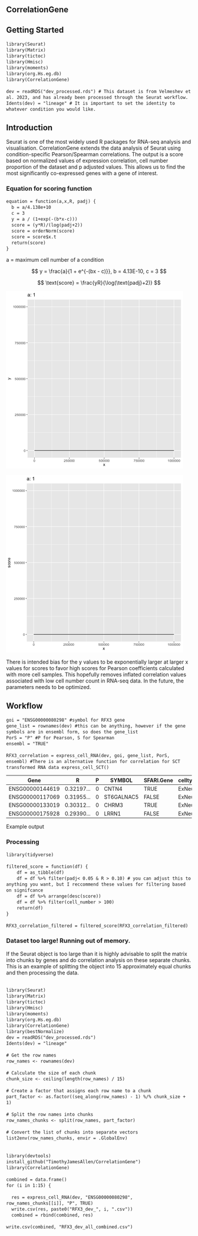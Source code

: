 ## CorrelationGene

## Getting Started

```{r}
library(Seurat)
library(Matrix)
library(tictoc)
library(Hmisc)
library(moments)
library(org.Hs.eg.db)
library(CorrelationGene)

dev = readRDS("dev_processed.rds") # This dataset is from Velmeshev et al. 2023, and has already been processed through the Seurat workflow.
Idents(dev) = "lineage" # It is important to set the identity to whatever condition you would like.
```

## Introduction

Seurat is one of the most widely used R packages for RNA-seq analysis and visualisation. CorrelationGene extends the data analysis of Seurat using condition-specific Pearson/Spearman correlations. The output is a score based on normalized values of expression correlation, cell number proportion of the dataset and p adjusted values. This allows us to find the most significantly co-expressed genes with a gene of interest.

### Equation for scoring function

```{r}
equation = function(a,x,R, padj) {
  b = a/4.138e+10
  c = 3
  y = a / (1+exp(-(b*x-c)))
  score = (y*R)/(log(padj+2))
  score = orderNorm(score)
  score = score$x.t
  return(score)
}
```
a = maximum cell number of a condition

$$
y = \frac{a}{1 + e^{-(bx - c)}}, b = 4.13E-10, c = 3
$$

$$
\text{score} = \frac{yR}{\log(\text{padj}+2)}
$$

![a = max cell number, b = smoothing parameter, c = constant](images/animation.gif)

![](images/animation_score-3.gif)

There is intended bias for the y values to be exponentially larger at larger x values for scores to favor high scores for Pearson coefficients calculated with more cell samples. This hopefully removes inflated correlation values associated with low cell number count in RNA-seq data. In the future, the parameters needs to be optimized.

## Workflow

```{r}
goi = "ENSG00000080298" #symbol for RFX3 gene
gene_list = rownames(dev) #this can be anything, however if the gene symbols are in ensembl form, so does the gene_list
PorS = "P" #P for Pearson, S for Spearman
ensembl = "TRUE"

RFX3_correlation = express_cell_RNA(dev, goi, gene_list, PorS, ensembl) #There is an alternative function for correlation for SCT transformed RNA data express_cell_SCT()

```

| Gene            | R          | P   | SYMBOL     | SFARI.Gene | celltype | cell_number | padj | score    |
|-----------------|------------|-----|------------|------------|----------|-------------|------|----------|
| ENSG00000144619 | 0.32197... | 0   | CNTN4      | TRUE       | ExNeu    | 13440       | 0    | 3.861... |
| ENSG00000117069 | 0.31955... | 0   | ST6GALNAC5 | FALSE      | ExNeu    | 13440       | 0    | 3.768... |
| ENSG00000133019 | 0.30312... | 0   | CHRM3      | TRUE       | ExNeu    | 13440       | 0    | 3.554... |
| ENSG00000175928 | 0.29390... | 0   | LRRN1      | FALSE      | ExNeu    | 13440       | 0    | 3.124... |

Example output

### Processing

```{r}
library(tidyverse)

filtered_score = function(df) {
    df = as_tibble(df)
    df = df %>% filter(padj< 0.05 & R > 0.10) # you can adjust this to anything you want, but I reccommend these values for filtering based on signifcance 
    df = df %>% arrange(desc(score))
    df = df %>% filter(cell_number > 100)
    return(df)
}

RFX3_correlation_filtered = filtered_score(RFX3_correlation_filtered)
```

### Dataset too large! Running out of memory.

If the Seurat object is too large than it is highly advisable to split the matrix into chunks by genes and do correlation analysis on these separate chunks. This is an example of splitting the object into 15 approximately equal chunks and then processing the data.

```{r}

library(Seurat)
library(Matrix)
library(tictoc)
library(Hmisc)
library(moments)
library(org.Hs.eg.db)
library(CorrelationGene)
library(bestNormalize)
dev = readRDS("dev_processed.rds")
Idents(dev) = "lineage"

# Get the row names
row_names <- rownames(dev)

# Calculate the size of each chunk
chunk_size <- ceiling(length(row_names) / 15)

# Create a factor that assigns each row name to a chunk
part_factor <- as.factor((seq_along(row_names) - 1) %/% chunk_size + 1)

# Split the row names into chunks
row_names_chunks <- split(row_names, part_factor)

# Convert the list of chunks into separate vectors
list2env(row_names_chunks, envir = .GlobalEnv)


library(devtools)
install_github("TimothyJamesAllen/CorrelationGene")
library(CorrelationGene)

combined = data.frame()
for (i in 1:15) {

  res = express_cell_RNA(dev, "ENSG00000080298", row_names_chunks[[i]], "P", TRUE)
  write.csv(res, paste0("RFX3_dev_", i, ".csv"))
  combined = rbind(combined, res)
    
write.csv(combined, "RFX3_dev_all_combined.csv")
```
